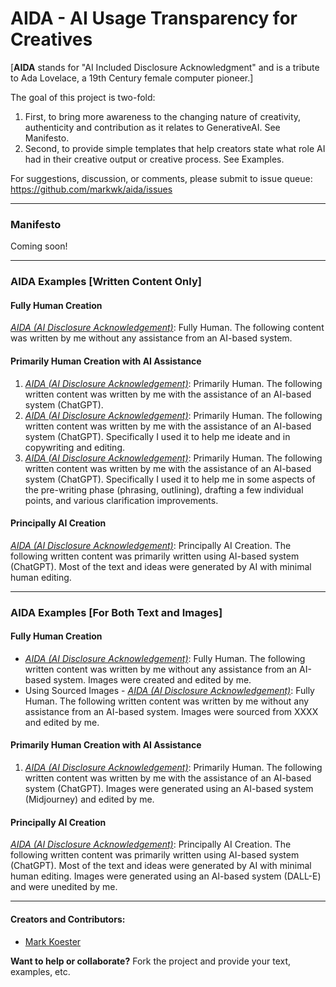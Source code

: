 # AIDA - AI Usage Transparency for Creatives

[**AIDA** stands for "AI Included Disclosure Acknowledgment" and is a tribute to Ada Lovelace, a 19th Century female computer pioneer.] 

The goal of this project is two-fold: 

1. First, to bring more awareness to the changing nature of creativity, authenticity and contribution as it relates to GenerativeAI. See Manifesto. 
2. Second, to provide simple templates that help creators state what role AI had in their creative output or creative process. See Examples. 

For suggestions, discussion, or comments, please submit to issue queue: https://github.com/markwk/aida/issues

----

### Manifesto 

Coming soon! 

-----

### AIDA Examples [Written Content Only]

#### Fully Human Creation

*[AIDA (AI Disclosure Acknowledgement)](https://github.com/markwk/aida)*: Fully Human. The following content was written by me without any assistance from an AI-based system.

#### Primarily Human Creation with AI Assistance

1. *[AIDA (AI Disclosure Acknowledgement)](https://github.com/markwk/aida)*: Primarily Human. The following written content was written by me with the assistance of an AI-based system (ChatGPT). 
2. *[AIDA (AI Disclosure Acknowledgement)](https://github.com/markwk/aida)*: Primarily Human. The following written content was written by me with the assistance of an AI-based system (ChatGPT). Specifically I used it to help me ideate and in copywriting and editing. 
3. *[AIDA (AI Disclosure Acknowledgement)](https://github.com/markwk/aida)*: Primarily Human. The following written content was written by me with the assistance of an AI-based system (ChatGPT). Specifically I used it to help me in some aspects of the pre-writing phase (phrasing, outlining), drafting a few individual points, and various clarification improvements. 

#### Principally AI Creation

*[AIDA (AI Disclosure Acknowledgement)](https://github.com/markwk/aida)*: Principally AI Creation. The following written content was primarily written using AI-based system (ChatGPT). Most of the text and ideas were generated by AI with minimal human editing. 

----

### AIDA Examples [For Both Text and Images]

#### Fully Human Creation

- *[AIDA (AI Disclosure Acknowledgement)](https://github.com/markwk/aida)*: Fully Human. The following written content was written by me without any assistance from an AI-based system. Images were created and edited by me. 
- Using Sourced Images - *[AIDA (AI Disclosure Acknowledgement)](https://github.com/markwk/aida)*: Fully Human. The following written content was written by me without any assistance from an AI-based system. Images were sourced from XXXX and edited by me. 

#### Primarily Human Creation with AI Assistance

1. *[AIDA (AI Disclosure Acknowledgement)](https://github.com/markwk/aida)*: Primarily Human. The following written content was written by me with the assistance of an AI-based system (ChatGPT). Images were generated using an AI-based system (Midjourney) and edited by me.

#### Principally AI Creation

*[AIDA (AI Disclosure Acknowledgement)](https://github.com/markwk/aida)*: Principally AI Creation. The following written content was primarily written using AI-based system (ChatGPT). Most of the text and ideas were generated by AI with minimal human editing. Images were generated using an AI-based system (DALL-E) and were unedited by me.



----

#### Creators and Contributors:

- [Mark Koester](https://github.com/markwk/)

**Want to help or collaborate?** Fork the project and provide your text, examples, etc. 
